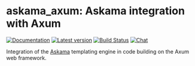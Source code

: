# askama_axum: Askama integration with Axum

[![Documentation](https://docs.rs/askama_axum/badge.svg)](https://docs.rs/askama_axum/)
[![Latest version](https://img.shields.io/crates/v/askama_axum.svg)](https://crates.io/crates/askama_axum)
[![Build Status](https://github.com/djc/askama/workflows/CI/badge.svg)](https://github.com/djc/askama/actions?query=workflow%3ACI)
[![Chat](https://badges.gitter.im/gitterHQ/gitter.svg)](https://gitter.im/djc/askama)

Integration of the [Askama](https://github.com/djc/askama) templating engine in
code building on the Axum web framework.
